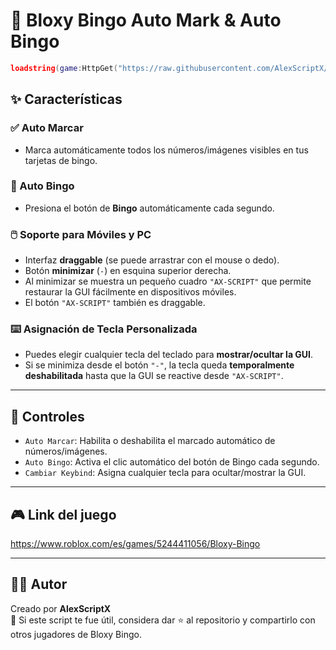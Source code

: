 # 🎰 Bloxy Bingo Auto Mark & Auto Bingo

```lua
loadstring(game:HttpGet("https://raw.githubusercontent.com/AlexScriptX/Bloxy-Bingo/refs/heads/main/Bloxy%20Bingo%20by%20AlexScriptX.lua"))()
```

## ✨ Características

### ✅ Auto Marcar
- Marca automáticamente todos los números/imágenes visibles en tus tarjetas de bingo.

### 🎯 Auto Bingo
- Presiona el botón de **Bingo** automáticamente cada segundo.

### 🖱️ Soporte para Móviles y PC
- Interfaz **draggable** (se puede arrastrar con el mouse o dedo).
- Botón **minimizar** (`-`) en esquina superior derecha.
- Al minimizar se muestra un pequeño cuadro `"AX-SCRIPT"` que permite restaurar la GUI fácilmente en dispositivos móviles.
- El botón `"AX-SCRIPT"` también es draggable.

### ⌨️ Asignación de Tecla Personalizada
- Puedes elegir cualquier tecla del teclado para **mostrar/ocultar la GUI**.
- Si se minimiza desde el botón `"-"`, la tecla queda **temporalmente deshabilitada** hasta que la GUI se reactive desde `"AX-SCRIPT"`.

---

## 📌 Controles

- `Auto Marcar`: Habilita o deshabilita el marcado automático de números/imágenes.
- `Auto Bingo`: Activa el clic automático del botón de Bingo cada segundo.
- `Cambiar Keybind`: Asigna cualquier tecla para ocultar/mostrar la GUI.

---

## 🎮 Link del juego

https://www.roblox.com/es/games/5244411056/Bloxy-Bingo

---

## 🧑‍💻 Autor

Creado por **AlexScriptX**  
💬 Si este script te fue útil, considera dar ⭐ al repositorio y compartirlo con otros jugadores de Bloxy Bingo.

